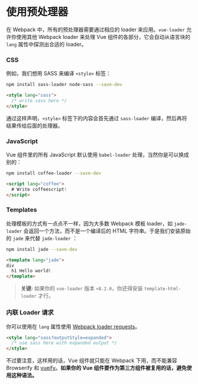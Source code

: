 # 使用预处理器

在 Webpack 中，所有的预处理器需要通过相应的 loader 来应用。`vue-loader` 允许你使用其他 Webpack loader 来处理 Vue 组件的各部分，它会自动从语言块的 `lang` 属性中探测出合适的 loader。

### CSS

例如，我们想用 SASS 来编译 `<style>` 标签：

``` bash
npm install sass-loader node-sass --save-dev
```

``` html
<style lang="sass">
  /* write sass here */
</style>
```

通过这样声明，`<style>` 标签下的内容会首先通过 `sass-loader` 编译，然后再将结果传给后面的处理器。

### JavaScript

Vue 组件里的所有 JavaScript 默认使用 `babel-loader` 处理，当然你是可以换成别的：

``` bash
npm install coffee-loader --save-dev
```

``` html
<script lang="coffee">
  # Write coffeescript!
</script>
```

### Templates

处理模板的方式有一点点不一样，因为大多数 Webpack 模板 loader，如 `jade-loader` 会返回一个方法，而不是一个编译后的 HTML 字符串。于是我们安装原始的 `jade` 来代替 `jade-loader` ：

``` bash
npm install jade --save-dev
```

``` html
<template lang="jade">
div
  h1 Hello world!
</template>
```

> **关键:** 如果你的 `vue-loader` 版本 `<8.2.0`，你还得安装 `template-html-loader` 才行。

### 内联 Loader 请求

你可以使用在 `lang` 属性使用 [Webpack loader requests](https://webpack.github.io/docs/loaders.html#introduction)。

``` html
<style lang="sass?outputStyle=expanded">
  /* use sass here with expanded output */
</style>
```

不过要注意，这样用的话，Vue 组件就只能在 Webpack 下用，而不能兼容 Browserify 和 [vueify](https://github.com/vuejs/vueify)。**如果你的 Vue 组件要作为第三方组件被复用的话，避免使用这种语法。**
